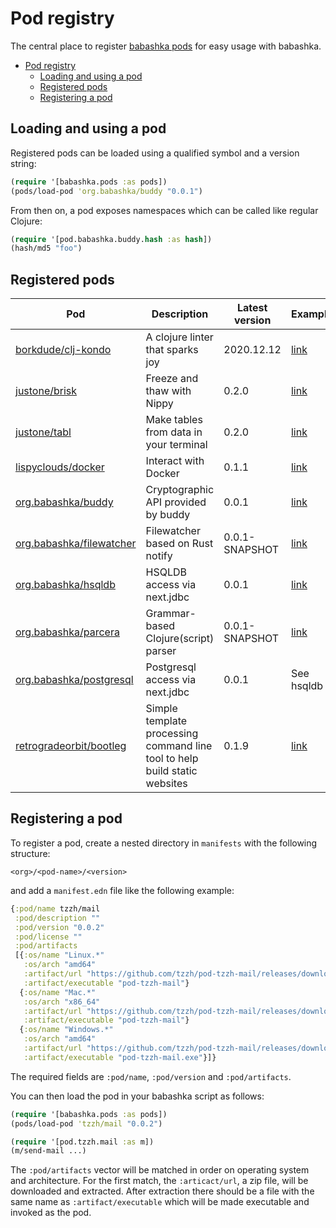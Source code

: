# Pod registry

The central place to register [babashka pods](https://github.com/babashka/pods) for easy usage with babashka.

- [Pod registry](#pod-registry)
  - [Loading and using a pod](#loading-and-using-a-pod)
  - [Registered pods](#registered-pods)
  - [Registering a pod](#registering-a-pod)

## Loading and using a pod

Registered pods can be loaded using a qualified symbol and a version string:

``` clojure
(require '[babashka.pods :as pods])
(pods/load-pod 'org.babashka/buddy "0.0.1")
```

From then on, a pod exposes namespaces which can be called like regular Clojure:

``` clojure
(require '[pod.babashka.buddy.hash :as hash])
(hash/md5 "foo")
```

## Registered pods

| Pod      | Description           | Latest version  | Example    |
| ------------- |-----------------------|-----------------|---------|
| [borkdude/clj-kondo](https://github.com/borkdude/clj-kondo) | A clojure linter that sparks joy | 2020.12.12 | [link](examples/clj-kondo.clj) |
| [justone/brisk](https://github.com/justone/brisk) | Freeze and thaw with Nippy | 0.2.0 | [link](examples/brisk.clj) |
| [justone/tabl](https://github.com/justone/tabl)  | Make tables from data in your terminal | 0.2.0 | [link](examples/tabl.clj) |
| [lispyclouds/docker](https://github.com/lispyclouds/pod-lispyclouds-docker) | Interact with Docker | 0.1.1 | [link](examples/docker.clj) |
| [org.babashka/buddy](https://github.com/babashka/pod-babashka-buddy) | Cryptographic API provided by buddy | 0.0.1 | [link](examples/buddy.clj) |
| [org.babashka/filewatcher](https://github.com/babashka/pod-babashka-filewatcher) | Filewatcher based on Rust notify | 0.0.1-SNAPSHOT | [link](examples/filewatcher.clj) |
| [org.babashka/hsqldb](https://github.com/babashka/babashka-sql-pods/) | HSQLDB access via next.jdbc | 0.0.1 | [link](examples/hsqldb.clj) |
| [org.babashka/parcera](https://github.com/babashka/pod-babashka-parcera) | Grammar-based Clojure(script) parser | 0.0.1-SNAPSHOT | [link](examples/parcera.clj) |
| [org.babashka/postgresql](https://github.com/babashka/babashka-sql-pods/) | Postgresql access via next.jdbc | 0.0.1 | See hsqldb |
| [retrogradeorbit/bootleg](https://github.com/retrogradeorbit/bootleg) | Simple template processing command line tool to help build static websites | 0.1.9 | [link](examples/bootleg.clj) |

## Registering a pod

To register a pod, create a nested directory in `manifests` with the following structure:

```
<org>/<pod-name>/<version>
```

and add a `manifest.edn` file like the following example:

``` clojure
{:pod/name tzzh/mail
 :pod/description ""
 :pod/version "0.0.2"
 :pod/license ""
 :pod/artifacts
 [{:os/name "Linux.*"
   :os/arch "amd64"
   :artifact/url "https://github.com/tzzh/pod-tzzh-mail/releases/download/v0.0.2/pod-tzzh-mail_0.0.2_Linux_x86_64.zip"
   :artifact/executable "pod-tzzh-mail"}
  {:os/name "Mac.*"
   :os/arch "x86_64"
   :artifact/url "https://github.com/tzzh/pod-tzzh-mail/releases/download/v0.0.2/pod-tzzh-mail_0.0.2_Darwin_x86_64.zip"
   :artifact/executable "pod-tzzh-mail"}
  {:os/name "Windows.*"
   :os/arch "amd64"
   :artifact/url "https://github.com/tzzh/pod-tzzh-mail/releases/download/v0.0.2/pod-tzzh-mail_0.0.2_Windows_x86_64.zip"
   :artifact/executable "pod-tzzh-mail.exe"}]}
```

The required fields are `:pod/name`, `:pod/version` and `:pod/artifacts`.

You can then load the pod in your babashka script as follows:

``` clojure
(require '[babashka.pods :as pods])
(pods/load-pod 'tzzh/mail "0.0.2")

(require '[pod.tzzh.mail :as m])
(m/send-mail ...)
```


The `:pod/artifacts` vector will be matched in order on operating system and
architecture. For the first match, the `:articact/url`, a zip file, will be
downloaded and extracted. After extraction there should be a file with the same
name as `:artifact/executable` which will be made executable and invoked as the
pod.

